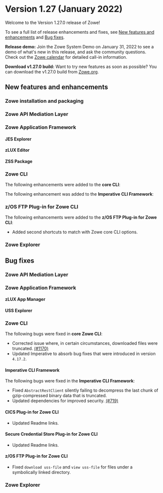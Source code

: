 # Version 1.27 (January 2022)

Welcome to the Version 1.27.0 release of Zowe! 

To see a full list of release enhancements and fixes, see [New features and enhancements](#new-features-and-enhancements) and [Bug fixes](#bug-fixes). 

**Release demo:** Join the Zowe System Demo on January 31, 2022 to see a demo of what's new in this release, and ask the community questions. Check out the [Zowe calendar](https://lists.openmainframeproject.org/g/zowe-dev/calendar) for detailed call-in information.

**Download v1.27.0 build:** Want to try new features as soon as possible? You can download the v1.27.0 build from [Zowe.org](https://www.zowe.org/download.html).

## New features and enhancements

### Zowe installation and packaging

### Zowe API Mediation Layer

### Zowe Application Framework

#### JES Explorer

#### zLUX Editor

#### ZSS Package

### Zowe CLI

The following enhancements were added to the **core CLI**:

The following enhancement was added to the **Imperative CLI Framework**:

### z/OS FTP Plug-in for Zowe CLI

The following enhancements were added to the **z/OS FTP Plug-in for Zowe CLI**:

* Added second shortcuts to match with Zowe core CLI options.

### Zowe Explorer


## Bug fixes

### Zowe API Mediation Layer

### Zowe Application Framework

#### zLUX App Manager

#### USS Explorer

### Zowe CLI

The following bugs were fixed in **core Zowe CLI**:

* Corrected issue where, in certain circumstances, downloaded files were truncated. [(#1170)](https://github.com/zowe/zowe-cli/issues/1170)
* Updated Imperative to absorb bug fixes that were introduced in version `4.17.2`.

#### Imperative CLI Framework

The following bugs were fixed in the **Imperative CLI Framework**:

* Fixed `AbstractRestClient` silently failing to decompress the last chunk of gzip-compressed binary data that is truncated.
* Updated dependencies for improved security. [(#719)](https://github.com/zowe/imperative/issues/719)

#### CICS Plug-in for Zowe CLI

* Updated Readme links.

#### Secure Credential Store Plug-in for Zowe CLI

* Updated Readme links.

#### z/OS FTP Plug-in for Zowe CLI

* Fixed `download uss-file` and `view uss-file` for files under a symbolically linked directory. 

### Zowe Explorer